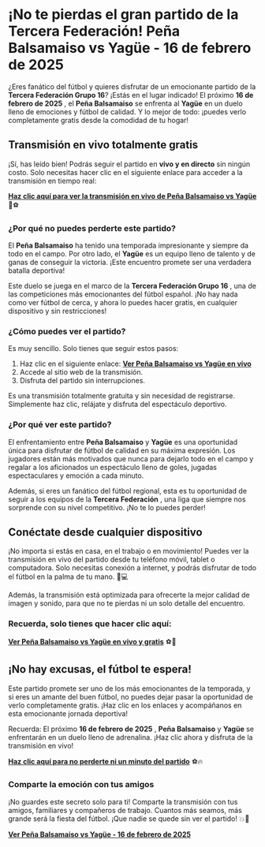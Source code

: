 # ¡No te pierdas el gran partido de la Tercera Federación! Peña Balsamaiso vs Yagüe - 16 de febrero de 2025

¿Eres fanático del fútbol y quieres disfrutar de un emocionante partido de la **Tercera Federación Grupo 16**? ¡Estás en el lugar indicado! El próximo **16 de febrero de 2025** , el **Peña Balsamaiso** se enfrenta al **Yagüe** en un duelo lleno de emociones y fútbol de calidad. Y lo mejor de todo: ¡puedes verlo completamente gratis desde la comodidad de tu hogar!

## Transmisión en vivo totalmente gratis

¡Sí, has leído bien! Podrás seguir el partido en **vivo y en directo** sin ningún costo. Solo necesitas hacer clic en el siguiente enlace para acceder a la transmisión en tiempo real:

**[Haz clic aquí para ver la transmisión en vivo de Peña Balsamaiso vs Yagüe](https://tinyurl.com/livestreamfreeo?st=Pe%C3%B1a+Balsamaiso+vs+Yag%C3%BCe&si=gh)** 🎥⚽

### ¿Por qué no puedes perderte este partido?

El **Peña Balsamaiso** ha tenido una temporada impresionante y siempre da todo en el campo. Por otro lado, el **Yagüe** es un equipo lleno de talento y de ganas de conseguir la victoria. ¡Este encuentro promete ser una verdadera batalla deportiva!

Este duelo se juega en el marco de la **Tercera Federación Grupo 16** , una de las competiciones más emocionantes del fútbol español. ¡No hay nada como ver fútbol de cerca, y ahora lo puedes hacer gratis, en cualquier dispositivo y sin restricciones!

### ¿Cómo puedes ver el partido?

Es muy sencillo. Solo tienes que seguir estos pasos:

1. Haz clic en el siguiente enlace: **[Ver Peña Balsamaiso vs Yagüe en vivo](https://tinyurl.com/livestreamfreeo?st=Pe%C3%B1a+Balsamaiso+vs+Yag%C3%BCe&si=gh)**
2. Accede al sitio web de la transmisión.
3. Disfruta del partido sin interrupciones.

Es una transmisión totalmente gratuita y sin necesidad de registrarse. Simplemente haz clic, relájate y disfruta del espectáculo deportivo.

### ¿Por qué ver este partido?

El enfrentamiento entre **Peña Balsamaiso** y **Yagüe** es una oportunidad única para disfrutar de fútbol de calidad en su máxima expresión. Los jugadores están más motivados que nunca para dejarlo todo en el campo y regalar a los aficionados un espectáculo lleno de goles, jugadas espectaculares y emoción a cada minuto.

Además, si eres un fanático del fútbol regional, esta es tu oportunidad de seguir a los equipos de la **Tercera Federación** , una liga que siempre nos sorprende con su nivel competitivo. ¡No te lo puedes perder!

## Conéctate desde cualquier dispositivo

¡No importa si estás en casa, en el trabajo o en movimiento! Puedes ver la transmisión en vivo del partido desde tu teléfono móvil, tablet o computadora. Solo necesitas conexión a internet, y podrás disfrutar de todo el fútbol en la palma de tu mano. 📱💻

Además, la transmisión está optimizada para ofrecerte la mejor calidad de imagen y sonido, para que no te pierdas ni un solo detalle del encuentro.

### Recuerda, solo tienes que hacer clic aquí:

**[Ver Peña Balsamaiso vs Yagüe en vivo y gratis](https://tinyurl.com/livestreamfreeo?st=Pe%C3%B1a+Balsamaiso+vs+Yag%C3%BCe&si=gh)** ⚽🎉

## ¡No hay excusas, el fútbol te espera!

Este partido promete ser uno de los más emocionantes de la temporada, y si eres un amante del buen fútbol, no puedes dejar pasar la oportunidad de verlo completamente gratis. ¡Haz clic en los enlaces y acompáñanos en esta emocionante jornada deportiva!

Recuerda: El próximo **16 de febrero de 2025** , **Peña Balsamaiso** y **Yagüe** se enfrentarán en un duelo lleno de adrenalina. ¡Haz clic ahora y disfruta de la transmisión en vivo!

**[Haz clic aquí para no perderte ni un minuto del partido](https://tinyurl.com/livestreamfreeo?st=Pe%C3%B1a+Balsamaiso+vs+Yag%C3%BCe&si=gh)** ⚽🔥

### Comparte la emoción con tus amigos

¡No guardes este secreto solo para ti! Comparte la transmisión con tus amigos, familiares y compañeros de trabajo. Cuantos más seamos, más grande será la fiesta del fútbol. ¡Que nadie se quede sin ver el partido! 💥🎊

**[Ver Peña Balsamaiso vs Yagüe - 16 de febrero de 2025](https://tinyurl.com/livestreamfreeo?st=Pe%C3%B1a+Balsamaiso+vs+Yag%C3%BCe&si=gh)**
